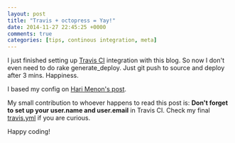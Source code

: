```yaml
---
layout: post
title: "Travis + octopress = Yay!"
date: 2014-11-27 22:45:25 +0000
comments: true
categories: [tips, continous integration, meta]
---
```


I just finished setting up [Travis CI](http://www.travis-ci.com) integration with this blog. So now I don't even need to do rake generate_deploy.
Just git push to source and deploy after 3 mins. Happiness.

I based my config on [Hari Menon's post](http://www.harimenon.com/blog/2013/01/27/auto-deploying-to-my-octopress-blog/).

My small contribution to whoever happens to read this post is:
**Don't forget to set up your user.name and user.email** in Travis CI. Check my final [travis.yml](https://github.com/DarthMike/darthmike.github.io/blob/source/.travis.yml) if you are curious.

Happy coding!
